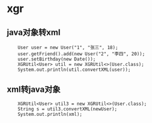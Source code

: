 # xgr
## java对象转xml
        User user = new User("1", "张三", 18);
        user.getFriend().add(new User("2", "李四", 20));
        user.setBirthday(new Date());
        XGRUtil<User> util = new XGRUtil<>(User.class);
        System.out.println(util.convertXML(user));
## xml转java对象
        XGRUtil<User> util3 = new XGRUtil<>(User.class);
        String s = util3.convertXML(newUser);
        System.out.println(xml);
